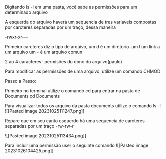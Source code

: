 
Digitando ls -l em uma pasta,  você sabe as permissões para um determinado arquivo

A esquerda do arquivo haverá um sequencia de tres variaveis compostas por carcteres separadas por um traço, dessa maneira

-rwxr-xr---

Primeiro carcteres diz o tipo de arquivo, um d é um diretorio. um l um link a um arquivo um - é um arquivo comun

2 ao 4 caracteres- permisões do dono do arquivo(paulo)

Para modificar as permissões de uma arquivo, utilize um comando CHMOD

Passo a Passo:

Primeiro no terminal utilize o comando cd para entrar na pasta de Documents
cd Documents

Para  visualizar todos os arquivo da pasta documents utilize o comando ls -l
![[Pasted image 20231025111247.png]]

Repare que em seu canto esquerdo há uma sequencia de carcteres separadas por um traço
-rw-rw-r

![[Pasted image 20231025113434.png]]


Para incluir uma permissão user o seguinte comando
![[Pasted image 20231026104425.png]]